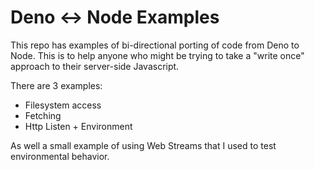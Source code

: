 Deno <-> Node Examples
======================

This repo has examples of bi-directional porting of code from Deno to Node.  This is to help anyone who might be trying to take a "write once" approach to their server-side Javascript.

There are 3 examples:

- Filesystem access
- Fetching
- Http Listen + Environment

As well a small example of using Web Streams that I used to test environmental behavior.